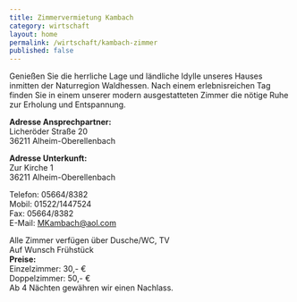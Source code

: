 ```yaml
---
title: Zimmervermietung Kambach
category: wirtschaft
layout: home
permalink: /wirtschaft/kambach-zimmer
published: false
---
```

Genießen Sie die herrliche Lage und ländliche Idylle unseres Hauses inmitten der Naturregion Waldhessen.
Nach einem erlebnisreichen Tag finden Sie in einem unserer modern ausgestatteten
Zimmer die nötige Ruhe zur Erholung und Entspannung.

**Adresse Ansprechpartner:**  
Licheröder Straße 20  
36211 Alheim-Oberellenbach  

**Adresse Unterkunft:**  
Zur Kirche 1  
36211 Alheim-Oberellenbach  

Telefon: 05664/8382  
Mobil: 01522/1447524  
Fax: 05664/8382  
E-Mail: MKambach@aol.com  

Alle Zimmer verfügen über Dusche/WC, TV  
Auf Wunsch Frühstück  
**Preise:**  
Einzelzimmer: 30,- €  
Doppelzimmer: 50,- €  
Ab 4 Nächten gewähren wir einen Nachlass.  